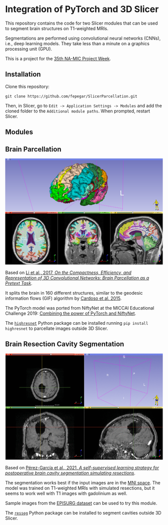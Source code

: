 # Integration of PyTorch and 3D Slicer

This repository contains the code for two Slicer modules that can be used to segment brain structures on T1-weighted MRIs.

Segmentations are performed using convolutional neural networks (CNNs), i.e., deep learning models. They take less than a minute on a graphics processing unit (GPU).

This is a project for the [35th NA-MIC Project Week](https://github.com/NA-MIC/ProjectWeek/tree/master/PW35_2021_Virtual/Projects/PyTorchIntegration).

## Installation

Clone this repository:

```shell
git clone https://github.com/fepegar/SlicerParcellation.git
```

Then, in Slicer, go to `Edit -> Application Settings -> Modules` and add the cloned folder to the `Additional module paths`. When prompted, restart Slicer.

## Modules

## Brain Parcellation

![Brain Parcellation module](./screenshots/parcellation.png)

Based on [Li et al., 2017, *On the Compactness, Efficiency, and Representation of 3D Convolutional Networks: Brain Parcellation as a Pretext Task*](https://link.springer.com/chapter/10.1007/978-3-319-59050-9_28).

It splits the brain in 160 different structures, similar to the geodesic information flows (GIF) algorithm by [Cardoso et al. 2015](https://pubmed.ncbi.nlm.nih.gov/25879909/).

The PyTorch model was ported from NiftyNet at the MICCAI Educational Challenge 2019: [Combining the power of PyTorch and NiftyNet](https://github.com/fepegar/miccai-educational-challenge-2019/).

The [`highresnet`](https://github.com/fepegar/highresnet) Python package can be installed running `pip install highresnet` to parcellate images outside 3D Slicer.

## Brain Resection Cavity Segmentation

![Brain Resection Cavity Segmentation module](./screenshots/cavity.gif)

Based on [Pérez-García et al., 2021, *A self-supervised learning strategy for postoperative brain cavity segmentation simulating resections*](https://link.springer.com/article/10.1007/s11548-021-02420-2).

The segmentation works best if the input images are in the [MNI space](https://www.bic.mni.mcgill.ca/ServicesAtlases/ICBM152NLin2009). The model was trained on T1-weighted MRIs with simulated resections, but it seems to work well with T1 images with gadolinium as well.

Sample images from the [EPISURG dataset](https://doi.org/10.5522/04/9996158.v1) can be used to try this module.

The [`resseg`](https://github.com/fepegar/resseg) Python package can be installed to segment cavities outside 3D Slicer.
